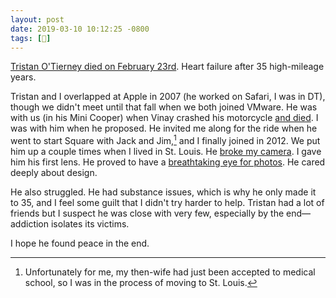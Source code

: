 ```yaml
---
layout: post
date: 2019-03-10 10:12:25 -0800
tags: [📰]
---
```


[Tristan O'Tierney died on February 23rd](https://www.sfchronicle.com/business/article/Square-co-founder-who-created-company-s-first-13655221.php). Heart failure after 35 high-mileage years.

Tristan and I overlapped at Apple in 2007 (he worked on Safari, I was in DT), though we didn't meet until that fall when we both joined VMware. He was with us (in his Mini Cooper) when Vinay crashed his motorcycle [and died](/post/2009/vinay-memorial.html). I was with him when he proposed. He invited me along for the ride when he went to start Square with Jack and Jim,[^1] and I finally joined in 2012. We put him up a couple times when I lived in St. Louis. He [broke my camera](). I gave him his first lens. He proved to have a [breathtaking eye for photos](https://500px.com/p/tristan). He cared deeply about design.

He also struggled. He had substance issues, which is why he only made it to 35, and I feel some guilt that I didn't try harder to help. Tristan had a lot of friends but I suspect he was close with very few, especially by the end—addiction isolates its victims.

I hope he found peace in the end.

[^1]: Unfortunately for me, my then-wife had just been accepted to medical school, so I was in the process of moving to St. Louis.
